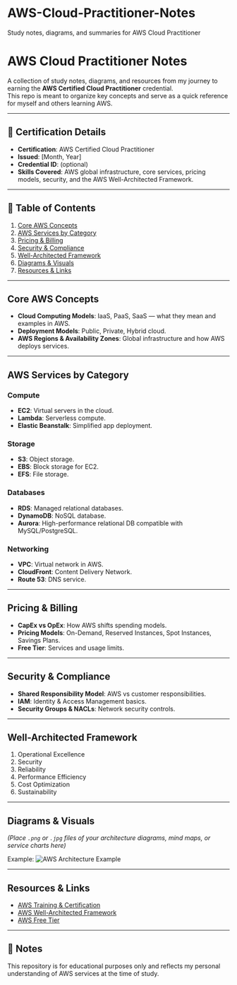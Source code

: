 # AWS-Cloud-Practitioner-Notes
Study notes, diagrams, and summaries for AWS Cloud Practitioner
# AWS Cloud Practitioner Notes

A collection of study notes, diagrams, and resources from my journey to earning the **AWS Certified Cloud Practitioner** credential.  
This repo is meant to organize key concepts and serve as a quick reference for myself and others learning AWS.

---

## 📜 Certification Details
- **Certification**: AWS Certified Cloud Practitioner
- **Issued**: [Month, Year]
- **Credential ID**: (optional)
- **Skills Covered**: AWS global infrastructure, core services, pricing models, security, and the AWS Well-Architected Framework.

---

## 📂 Table of Contents
1. [Core AWS Concepts](#core-aws-concepts)
2. [AWS Services by Category](#aws-services-by-category)
3. [Pricing & Billing](#pricing--billing)
4. [Security & Compliance](#security--compliance)
5. [Well-Architected Framework](#well-architected-framework)
6. [Diagrams & Visuals](#diagrams--visuals)
7. [Resources & Links](#resources--links)

---

## Core AWS Concepts
- **Cloud Computing Models**: IaaS, PaaS, SaaS — what they mean and examples in AWS.
- **Deployment Models**: Public, Private, Hybrid cloud.
- **AWS Regions & Availability Zones**: Global infrastructure and how AWS deploys services.

---

## AWS Services by Category

### Compute
- **EC2**: Virtual servers in the cloud.
- **Lambda**: Serverless compute.
- **Elastic Beanstalk**: Simplified app deployment.

### Storage
- **S3**: Object storage.
- **EBS**: Block storage for EC2.
- **EFS**: File storage.

### Databases
- **RDS**: Managed relational databases.
- **DynamoDB**: NoSQL database.
- **Aurora**: High-performance relational DB compatible with MySQL/PostgreSQL.

### Networking
- **VPC**: Virtual network in AWS.
- **CloudFront**: Content Delivery Network.
- **Route 53**: DNS service.

---

## Pricing & Billing
- **CapEx vs OpEx**: How AWS shifts spending models.
- **Pricing Models**: On-Demand, Reserved Instances, Spot Instances, Savings Plans.
- **Free Tier**: Services and usage limits.

---

## Security & Compliance
- **Shared Responsibility Model**: AWS vs customer responsibilities.
- **IAM**: Identity & Access Management basics.
- **Security Groups & NACLs**: Network security controls.

---

## Well-Architected Framework
1. Operational Excellence
2. Security
3. Reliability
4. Performance Efficiency
5. Cost Optimization
6. Sustainability

---

## Diagrams & Visuals
*(Place `.png` or `.jpg` files of your architecture diagrams, mind maps, or service charts here)*

Example:
![AWS Architecture Example](aws-architecture-example.png)

---

## Resources & Links
- [AWS Training & Certification](https://aws.amazon.com/training/)
- [AWS Well-Architected Framework](https://aws.amazon.com/architecture/well-architected/)
- [AWS Free Tier](https://aws.amazon.com/free/)

---

## 📝 Notes
This repository is for educational purposes only and reflects my personal understanding of AWS services at the time of study.
